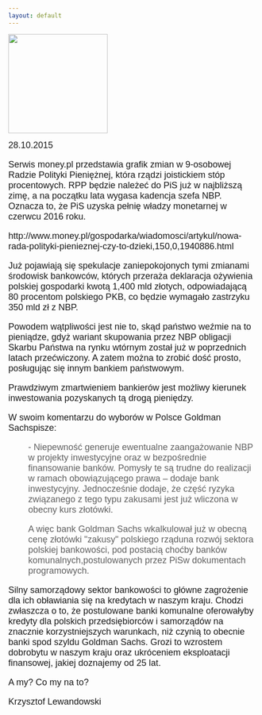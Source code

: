 ```yaml
---
layout: default
---
```


<img src="{{site.baseurl}}\articles\pictures\465.nbp.jpg" width="200"><!--226-->
<p style="margin: 0px 0px 18px; font-size: 18px; font-family: Helvetica;">28.10.2015</p>

<p style="margin: 0px 0px 18px; font-size: 18px; font-family: Helvetica;">Serwis money.pl przedstawia grafik zmian w 9-osobowej Radzie Polityki Pieniężnej, która rządzi joistickiem stóp procentowych. RPP będzie należeć do PiS już w najbliższą zimę, a na początku lata wygasa kadencja szefa NBP. Oznacza to, że PiS uzyska pełnię władzy monetarnej w czerwcu 2016 roku.</p>

<p style="margin: 0px 0px 18px; font-size: 18px; font-family: Helvetica;">http://www.money.pl/gospodarka/wiadomosci/artykul/nowa-rada-polityki-pienieznej-czy-to-dzieki,150,0,1940886.html</p>

<p style="margin: 0px 0px 18px; font-size: 18px; font-family: Helvetica;">Już pojawiają się spekulacje zaniepokojonych tymi zmianami środowisk bankowców, których przeraża deklaracja ożywienia polskiej gospodarki kwotą 1,400 mld złotych, odpowiadającą 80 procentom polskiego PKB, co będzie wymagało zastrzyku 350 mld zł z NBP.</p>

<p style="margin: 0px 0px 18px; font-size: 18px; font-family: Helvetica;">Powodem wątpliwości jest nie to, skąd państwo weźmie na to pieniądze, gdyż wariant skupowania przez NBP obligacji Skarbu Państwa na rynku wtórnym został już w poprzednich latach przećwiczony. A zatem można to zrobić dość prosto, posługując się innym bankiem państwowym.</p>

<p style="margin: 0px 0px 18px; font-size: 18px; font-family: Helvetica;">Prawdziwym zmartwieniem bankierów jest możliwy kierunek inwestowania pozyskanych tą drogą pieniędzy.</p>

<p style="margin: 0px 0px 18px; font-size: 18px; font-family: Helvetica;">W swoim komentarzu do wyborów w Polsce Goldman Sachspisze:</p>

<blockquote style="margin: 0 0 0 40px; border: none; padding: 0px;"><p style="margin: 0px 0px 18px; font-size: 18px; font-family: Helvetica;">- Niepewność generuje ewentualne zaangażowanie NBP w projekty inwestycyjne oraz w bezpośrednie finansowanie banków. Pomysły te są trudne do realizacji w ramach obowiązującego prawa – dodaje bank inwestycyjny. Jednocześnie dodaje, że część ryzyka związanego z tego typu zakusami jest już wliczona w obecny kurs złotówki.</p><p style="margin: 0px 0px 18px; font-size: 18px; font-family: Helvetica;">A więc bank Goldman Sachs wkalkulował już w obecną cenę złotówki "zakusy" polskiego rząduna rozwój sektora polskiej bankowości, pod postacią choćby banków komunalnych,postulowanych przez PiSw dokumentach programowych.</p></blockquote>


<p style="margin: 0px 0px 18px; font-size: 18px; font-family: Helvetica;">Silny samorządowy sektor bankowości to główne zagrożenie dla ich obławiania się na kredytach w naszym kraju. Chodzi zwłaszcza o to, że postulowane banki komunalne oferowałyby kredyty dla polskich przedsiębiorców i samorządów na znacznie korzystniejszych warunkach, niż czynią to obecnie banki spod szyldu Goldman Sachs. Grozi to wzrostem dobrobytu w naszym kraju oraz ukróceniem eksploatacji finansowej, jakiej doznajemy od 25 lat.</p>

<p style="margin: 0px 0px 18px; font-size: 18px; font-family: Helvetica;">A my? Co my na to?</p><p style="margin: 0px 0px 18px; font-size: 18px; font-family: Helvetica;">Krzysztof Lewandowski</p>
